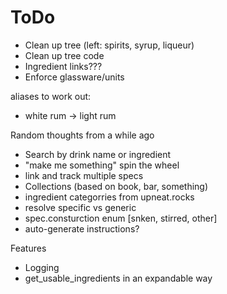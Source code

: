 ToDo
====

* Clean up tree (left: spirits, syrup, liqueur)
* Clean up tree code
* Ingredient links???
* Enforce glassware/units

aliases to work out:
* white rum -> light rum

Random thoughts from a while ago
* Search by drink name or ingredient
* "make me something" spin the wheel
* link and track multiple specs
* Collections (based on book, bar, something)
* ingredient categorries from upneat.rocks
* resolve specific vs generic
* spec.consturction enum [snken, stirred, other]
* auto-generate instructions?

Features
* Logging
* get_usable_ingredients in an expandable way